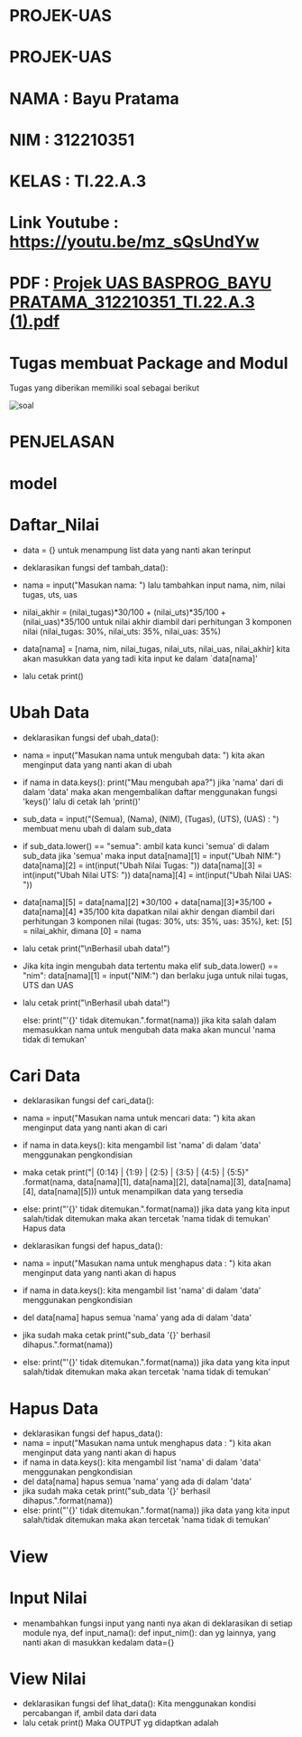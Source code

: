 # PROJEK-UAS
# PROJEK-UAS

# NAMA : Bayu Pratama

# NIM : 312210351

# KELAS : TI.22.A.3

# Link Youtube : https://youtu.be/mz_sQsUndYw

# PDF : [Projek UAS BASPROG_BAYU PRATAMA_312210351_TI.22.A.3 (1).pdf](https://github.com/bayuprtm/Project-UAS/files/10391947/Projek.UAS.BASPROG_BAYU.PRATAMA_312210351_TI.22.A.3.1.pdf)



# Tugas membuat Package and Modul

Tugas yang diberikan memiliki soal sebagai berikut

![soal](https://user-images.githubusercontent.com/115516730/210776639-0ae445a9-a010-4fe7-b623-43abe885cd4f.png)

# PENJELASAN

# model

# Daftar_Nilai

+	data = {} untuk menampung list data yang nanti akan terinput

+ deklarasikan fungsi def tambah_data():

+	nama = input("Masukan nama: ") lalu tambahkan input nama, nim, nilai tugas, uts, uas

+	nilai_akhir = (nilai_tugas)*30/100 + (nilai_uts)*35/100 + (nilai_uas)*35/100  untuk nilai akhir diambil dari perhitungan 3 komponen nilai (nilai_tugas: 30%, nilai_uts: 35%, nilai_uas: 35%)

+	data[nama] = [nama, nim, nilai_tugas, nilai_uts, nilai_uas, nilai_akhir] kita akan masukkan data yang tadi kita input ke dalam `data[nama]'
+	lalu cetak print()

# Ubah Data

+	deklarasikan fungsi def ubah_data():

+	nama = input("Masukan nama untuk mengubah data: ") kita akan menginput data yang nanti akan di ubah

+	if nama in data.keys(): print("Mau mengubah apa?") jika 'nama' dari di dalam 'data' maka akan mengembalikan daftar menggunakan fungsi 'keys()' lalu di cetak lah 'print()'

+	sub_data = input("(Semua), (Nama), (NIM), (Tugas), (UTS), (UAS) : ") membuat menu ubah di dalam sub_data

+	if sub_data.lower() == "semua": ambil kata kunci 'semua' di dalam sub_data jika 'semua' maka input data[nama][1] = input("Ubah NIM:") data[nama][2] = int(input("Ubah 
Nilai Tugas: ")) data[nama][3] = int(input("Ubah Nilai UTS: ")) data[nama][4] = int(input("Ubah Nilai UAS: "))

+	data[nama][5] = data[nama][2] *30/100 + data[nama][3]*35/100 + data[nama][4] *35/100  kita dapatkan nilai akhir dengan diambil dari perhitungan 3 komponen nilai (tugas: 30%, uts: 35%, uas: 35%), ket: [5] = nilai_akhir, dimana [0] = nama

+	lalu cetak print("\nBerhasil ubah data!")

+ Jika kita ingin mengubah data tertentu maka elif sub_data.lower() == "nim": data[nama][1] = input("NIM:") dan berlaku juga untuk nilai tugas, UTS dan UAS

+	lalu cetak print("\nBerhasil ubah data!")

	else: print("'{}' tidak ditemukan.".format(nama)) jika kita salah dalam memasukkan nama untuk mengubah data maka akan muncul 'nama tidak di temukan'

# Cari Data

+	deklarasikan fungsi def cari_data():

+	nama = input("Masukan nama untuk mencari data: ") kita akan menginput data yang nanti akan di cari

+	if nama in data.keys(): kita mengambil list 'nama' di dalam 'data' menggunakan pengkondisian
+	maka cetak print("| {0:14} | {1:9} | {2:5} | {3:5} | {4:5} | {5:5}" .format(nama, data[nama][1], data[nama][2], data[nama][3], data[nama][4], data[nama][5])) untuk menampilkan data yang tersedia
+	else: print("'{}' tidak ditemukan.".format(nama)) jika data yang kita input salah/tidak ditemukan maka akan tercetak 'nama tidak di temukan'
Hapus data
+	deklarasikan fungsi def hapus_data():
+	nama = input("Masukan nama untuk menghapus data : ") kita akan menginput data yang nanti akan di hapus
+	if nama in data.keys(): kita mengambil list 'nama' di dalam 'data' menggunakan pengkondisian
+	del data[nama] hapus semua 'nama' yang ada di dalam 'data'
+	jika sudah maka cetak print("sub_data '{}' berhasil dihapus.".format(nama))
+	else: print("'{}' tidak ditemukan.".format(nama)) jika data yang kita input salah/tidak ditemukan maka akan tercetak 'nama tidak di temukan'

# Hapus Data

+	deklarasikan fungsi def hapus_data():
+	nama = input("Masukan nama untuk menghapus data : ") kita akan menginput data yang nanti akan di hapus
+	if nama in data.keys(): kita mengambil list 'nama' di dalam 'data' menggunakan pengkondisian
+	del data[nama] hapus semua 'nama' yang ada di dalam 'data'
+	jika sudah maka cetak print("sub_data '{}' berhasil dihapus.".format(nama))
+	else: print("'{}' tidak ditemukan.".format(nama)) jika data yang kita input salah/tidak ditemukan maka akan tercetak 'nama tidak di temukan'
# View
# Input Nilai
+ menambahkan fungsi input yang nanti nya akan di deklarasikan di setiap module nya, def input_nama(): def input_nim(): dan yg lainnya, yang nanti akan di masukkan kedalam data={}
# View Nilai
+ deklarasikan fungsi def lihat_data(): Kita menggunakan kondisi percabangan if, ambil data dari data
+ lalu cetak print()
Maka OUTPUT yg didaptkan adalah
